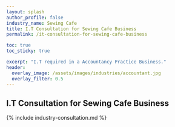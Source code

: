 ```yaml
---
layout: splash 
author_profile: false 
industry_name: Sewing Cafe
title: I.T Consultation for Sewing Cafe Business
permalink: /it-consultation-for-sewing-cafe-business

toc: true
toc_sticky: true

excerpt: "I.T required in a Accountancy Practice Business."
header:
  overlay_image: /assets/images/industries/accountant.jpg
  overlay_filter: 0.5 
---
```


## I.T Consultation for Sewing Cafe Business

{% include industry-consultation.md %}
